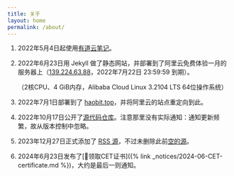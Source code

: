 ```yaml
---
title: 关于
layout: home
permalink: /about/
---
```


1. <time datetime='2022-05-04'>2022年5月4日</time>起使用[有道云笔记](https://note.youdao.com/s/UIxMRZUH)。

2. <time datetime='2022-06-23'>2022年6月23日</time>用 Jekyll 做了静态网站，并部署到了阿里云免费体验一月的服务器上（[139.224.63.88](http://139.224.63.88/some-notices/)，2022年7月22日 23:59:59 到期）。

   （2核CPU、4 GiB内存，Alibaba Cloud Linux 3.2104 LTS 64位操作系统）

3. <time datetime='2022-07-01'>2022年7月1日</time>部署到了 [haobit.top](https://haobit.top/some-notices/)，并将阿里云的站点重定向到此。

4. <time datetime='2022-10-17'>2022年10月17日</time>公开了[源代码仓库](https://github.com/YDX-2147483647/some-notices)。注意那里没有实际通知：通知更新频繁，故从版本控制中忽略。

5. <time datetime='2023-12-27'>2023年12月27日</time>正式添加了 [RSS 源](https://haobit.top/some-notices/feed.atom)，不过未删除此前[空的源](https://haobit.top/some-notices/feed.xml)。

6. <time datetime='2024-06-23'>2024年6月23日</time>发布了[🧾领取CET证书]({% link _notices/2024-06-CET-certificate.md %})，大约是最后一则通知。
